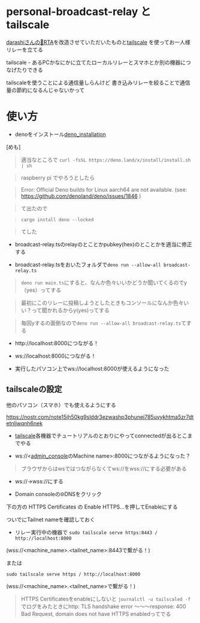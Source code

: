 # personal-broadcast-relay と tailscale
[darashiさんの🥦RTA](https://gist.github.com/darashi/0173182e2740a56985a871440c465df2)を改造させていただいたものと[tailscale](https://tailscale.com/) を使ってお一人様リレーを立てる

tailscale - あるPCかなにかに立てたローカルリレーとスマホとか別の機器につなげたりできる


tailscaleを使うことによる通信量しらんけど
書き込みリレーを絞ることで通信量の節約になるんじゃないかって


# 使い方
- denoをインストール[deno_installation](https://deno.land/manual@v1.35.3/getting_started/installation)
 
 [めも]
>  適当なところで
>  ```curl -fsSL https://deno.land/x/install/install.sh | sh```

>  raspberry pi でやろうとしたら

>  Error: Official Deno builds for Linux aarch64 are not available. (see: https://github.com/denoland/deno/issues/1846 )

> て出たので

>```cargo install deno --locked```

>てした


- broadcast-relay.tsのrelayのとことかpubkey(hex)のとことかを適当に修正する

- broadcast-relay.tsをおいたフォルダで```deno run --allow-all broadcast-relay.ts```

> ```deno run main.ts```にすると、なんか色々いいかどうか聞いてくるのでy（yes）ってする

> 最初にこのリレーに投稿しようとしたときもコンソールになんか色々いい？って聞かれるからy(yes)ってする

> 毎回yするの面倒なので```deno run --allow-all broadcast-relay.ts```てする


- http://localhost:8000につながる！

- ws://localhost:8000につながる！

- 実行したパソコン上でws://localhost:8000が使えるようになった

## tailscaleの設定
他のパソコン（スマホ）でも使えるようにする

https://nostr.com/note15jh50kg9slddr3ezwashp3phunej785uyykhtma5zr7dtetnljwqnh6nek

- [tailscale](https://tailscale.com/download)各機器でチュートリアルのとおりにやってconnectedが出るとこまでやる

- ws://<[admin_console](https://login.tailscale.com/admin/machines)のMachine name>:8000につながるようになった？

> ブラウザからはwsではつながらなくてws://をwss://にする必要がある

- ws://→wss://にする

- Domain consoleの🌐DNSをクリック

下の方の HTTPS Certificates の Enable HTTPS...を押してEnableにする

ついでにTailnet nameを確認しておく

- リレー実行中の機器で
 ```sudo tailscale serve https:8443 / http://localhost:8000```

 (wss://<machine_name>.<tailnet_name>:8443で繋がる！)

または

 ```sudo tailscale serve https / http://localhost:8000```

(wss://<machine_name>.<tailnet_name>で繋がる！)


> HTTPS Certificatesをenableにしないと ```journalctl -u tailscaled -f```
> でログをみたときにhttp: TLS handshake error 〜〜〜response: 400 Bad Request, domain does not have HTTPS enabledってでる


